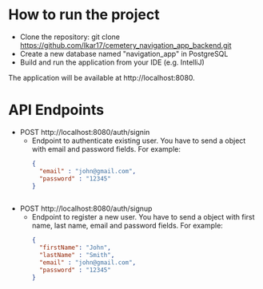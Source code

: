 # How to run the project
  - Clone the repository: git clone https://github.com/Ikar17/cemetery_navigation_app_backend.git
  - Create a new database named "navigation_app" in PostgreSQL
  - Build and run the application from your IDE (e.g. IntelliJ)

  <p> The application will be available at http://localhost:8080. </p>


 # API Endpoints
   - POST http://localhost:8080/auth/signin
       - Endpoint to authenticate existing user. You have to send a object with email and password fields.
         For example:
         ```json
         { 
           "email" : "john@gmail.com",
           "password" : "12345" 
         }
        
   - POST http://localhost:8080/auth/signup
       - Endpoint to register a new user. You have to send a object with first name, last name, email and password fields.
         For example:
         ```json
         { 
           "firstName": "John", 
           "lastName" : "Smith", 
           "email" : "john@gmail.com", 
           "password" : "12345" 
         }

